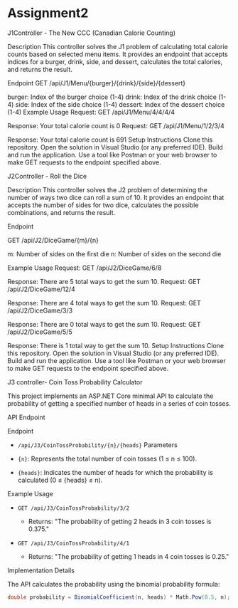 # Assignment2

J1Controller - The New CCC (Canadian Calorie Counting)

Description
This controller solves the J1 problem of calculating total calorie counts based on selected menu items. It provides an endpoint that accepts indices for a burger, drink, side, and dessert, calculates the total calories, and returns the result.

Endpoint
GET /api/J1/Menu/{burger}/{drink}/{side}/{dessert}

burger: Index of the burger choice (1-4)
drink: Index of the drink choice (1-4)
side: Index of the side choice (1-4)
dessert: Index of the dessert choice (1-4)
Example Usage
Request: GET /api/J1/Menu/4/4/4/4

Response: Your total calorie count is 0
Request: GET /api/J1/Menu/1/2/3/4

Response: Your total calorie count is 691
Setup Instructions
Clone this repository.
Open the solution in Visual Studio (or any preferred IDE).
Build and run the application.
Use a tool like Postman or your web browser to make GET requests to the endpoint specified above.


J2Controller - Roll the Dice

Description
This controller solves the J2 problem of determining the number of ways two dice can roll a sum of 10. It provides an endpoint that accepts the number of sides for two dice, calculates the possible combinations, and returns the result.

Endpoint

GET /api/J2/DiceGame/{m}/{n}

m: Number of sides on the first die
n: Number of sides on the second die


Example Usage
Request: GET /api/J2/DiceGame/6/8

Response: There are 5 total ways to get the sum 10.
Request: GET /api/J2/DiceGame/12/4

Response: There are 4 total ways to get the sum 10.
Request: GET /api/J2/DiceGame/3/3

Response: There are 0 total ways to get the sum 10.
Request: GET /api/J2/DiceGame/5/5

Response: There is 1 total way to get the sum 10.
Setup Instructions
Clone this repository.
Open the solution in Visual Studio (or any preferred IDE).
Build and run the application.
Use a tool like Postman or your web browser to make GET requests to the endpoint specified above.


J3 controller- Coin Toss Probability Calculator

This project implements an ASP.NET Core minimal API to calculate the probability of getting a specified number of heads in a series of coin tosses.

API Endpoint

Endpoint

- `/api/J3/CoinTossProbability/{n}/{heads}`
 Parameters

- `{n}`: Represents the total number of coin tosses (1 ≤ n ≤ 100).
- `{heads}`: Indicates the number of heads for which the probability is calculated (0 ≤ {heads} ≤ n).

Example Usage

- `GET /api/J3/CoinTossProbability/3/2` 
  - Returns: "The probability of getting 2 heads in 3 coin tosses is 0.375."

- `GET /api/J3/CoinTossProbability/4/1`
  - Returns: "The probability of getting 1 heads in 4 coin tosses is 0.25."

 Implementation Details

The API calculates the probability using the binomial probability formula:

```csharp
double probability = BinomialCoefficient(n, heads) * Math.Pow(0.5, n);


